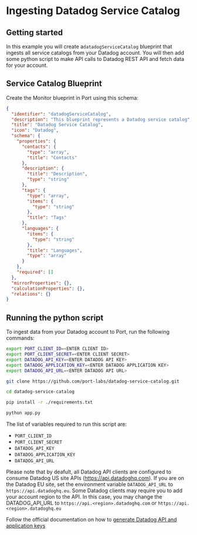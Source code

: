 # Ingesting Datadog Service Catalog


## Getting started

In this example you will create a`datadogServiceCatalog` blueprint that ingests all service catalogs from your Datadog account. You will then add some python script to make API calls to Datadog REST API and fetch data for your account.

## Service Catalog Blueprint
Create the Monitor blueprint in Port using this schema:

```json 
{
  "identifier": "datadogServiceCatalog",
  "description": "This blueprint represents a Datadog service catalog",
  "title": "Datadog Service Catalog",
  "icon": "Datadog",
  "schema": {
    "properties": {
      "contacts": {
        "type": "array",
        "title": "Contacts"
      },
      "description": {
        "title": "Description",
        "type": "string"
      },
      "tags": {
        "type": "array",
        "items": {
          "type": "string"
        },
        "title": "Tags"
      },
      "languages": {
        "items": {
          "type": "string"
        },
        "title": "Languages",
        "type": "array"
      }
    },
    "required": []
  },
  "mirrorProperties": {},
  "calculationProperties": {},
  "relations": {}
}
```

## Running the python script

To ingest data from your Datadog account to Port, run the following commands: 

```bash
export PORT_CLIENT_ID=<ENTER CLIENT ID>
export PORT_CLIENT_SECRET=<ENTER CLIENT SECRET>
export DATADOG_API_KEY=<ENTER DATADOG API KEY>
export DATADOG_APPLICATION_KEY=<ENTER DATADOG APPLICATION KEY>
export DATADOG_API_URL=<ENTER DATADOG API URL>

git clone https://github.com/port-labs/datadog-service-catalog.git

cd datadog-service-catalog

pip install -r ./requirements.txt

python app.py
```

The list of variables required to run this script are:
- `PORT_CLIENT_ID`
- `PORT_CLIENT_SECRET`
- `DATADOG_API_KEY`
- `DATADOG_APPLICATION_KEY`
- `DATADOG_API_URL`

Please note that by deafult, all Datadog API clients are configured to consume Datadog US site APIs (https://api.datadoghq.com). If you are on the Datadog EU site, set the environment variable `DATADOG_API_URL` to `https://api.datadoghq.eu`. Some Datadog clients may require you to add your account region to the API. In this case, you may change the DATADOG_API_URL to `https://api.<region>.datadoghq.com` or `https://api.<region>.datadoghq.eu`

Follow the official documentation on how to [generate Datadog API and application keys](https://docs.datadoghq.com/api/latest/)